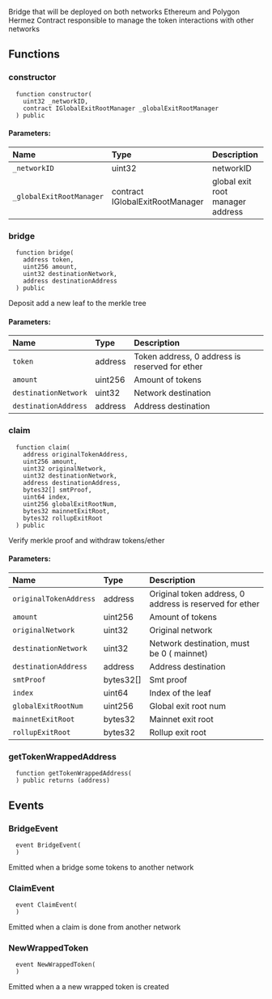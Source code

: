 Bridge that will be deployed on both networks Ethereum and Polygon Hermez
Contract responsible to manage the token interactions with other networks


## Functions
### constructor
```solidity
  function constructor(
    uint32 _networkID,
    contract IGlobalExitRootManager _globalExitRootManager
  ) public
```


#### Parameters:
| Name | Type | Description                                                          |
| :--- | :--- | :------------------------------------------------------------------- |
|`_networkID` | uint32 | networkID
|`_globalExitRootManager` | contract IGlobalExitRootManager | global exit root manager address

### bridge
```solidity
  function bridge(
    address token,
    uint256 amount,
    uint32 destinationNetwork,
    address destinationAddress
  ) public
```
Deposit add a new leaf to the merkle tree


#### Parameters:
| Name | Type | Description                                                          |
| :--- | :--- | :------------------------------------------------------------------- |
|`token` | address | Token address, 0 address is reserved for ether
|`amount` | uint256 | Amount of tokens
|`destinationNetwork` | uint32 | Network destination
|`destinationAddress` | address | Address destination

### claim
```solidity
  function claim(
    address originalTokenAddress,
    uint256 amount,
    uint32 originalNetwork,
    uint32 destinationNetwork,
    address destinationAddress,
    bytes32[] smtProof,
    uint64 index,
    uint256 globalExitRootNum,
    bytes32 mainnetExitRoot,
    bytes32 rollupExitRoot
  ) public
```
Verify merkle proof and withdraw tokens/ether


#### Parameters:
| Name | Type | Description                                                          |
| :--- | :--- | :------------------------------------------------------------------- |
|`originalTokenAddress` | address |  Original token address, 0 address is reserved for ether
|`amount` | uint256 | Amount of tokens
|`originalNetwork` | uint32 | Original network
|`destinationNetwork` | uint32 | Network destination, must be 0 ( mainnet)
|`destinationAddress` | address | Address destination
|`smtProof` | bytes32[] | Smt proof
|`index` | uint64 | Index of the leaf
|`globalExitRootNum` | uint256 | Global exit root num
|`mainnetExitRoot` | bytes32 | Mainnet exit root
|`rollupExitRoot` | bytes32 | Rollup exit root

### getTokenWrappedAddress
```solidity
  function getTokenWrappedAddress(
  ) public returns (address)
```




## Events
### BridgeEvent
```solidity
  event BridgeEvent(
  )
```

Emitted when a bridge some tokens to another network

### ClaimEvent
```solidity
  event ClaimEvent(
  )
```

Emitted when a claim is done from another network

### NewWrappedToken
```solidity
  event NewWrappedToken(
  )
```

Emitted when a a new wrapped token is created


